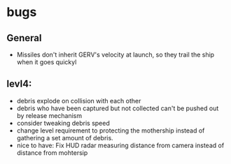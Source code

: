 # bugs
## General
  - Missiles don't inherit GERV's velocity at launch, so they trail the ship when it goes quickyl

## levl4:
  - debris explode on collision with each other
  - debris who have been captured but not collected can't be pushed out by release mechanism
  - consider tweaking debris speed
  - change level requirement to protecting the mothership instead of gathering a set amount of debris.
  - nice to have: Fix HUD radar measuring distance from camera instead of distance from mohtersip
